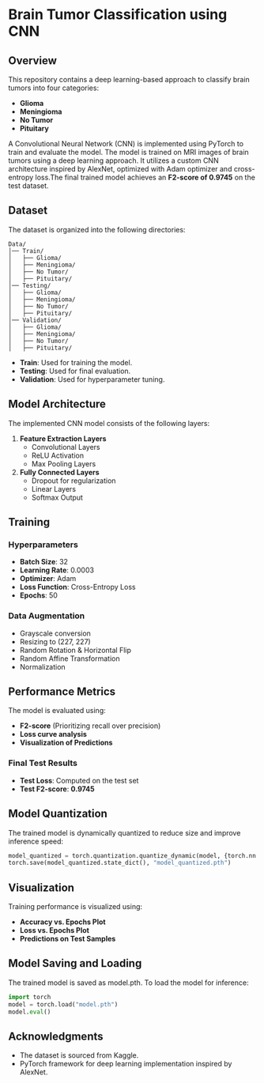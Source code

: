 # Brain Tumor Classification using CNN

## Overview

This repository contains a deep learning-based approach to classify brain tumors into four categories:

- **Glioma**
- **Meningioma**
- **No Tumor**
- **Pituitary**

A Convolutional Neural Network (CNN) is implemented using PyTorch to train and evaluate the model. The model is trained on MRI images of brain tumors using a deep learning approach. It utilizes a custom CNN architecture inspired by AlexNet, optimized with Adam optimizer and cross-entropy loss.The final trained model achieves an **F2-score of 0.9745** on the test dataset.

## Dataset

The dataset is organized into the following directories:

```
Data/
│── Train/
│   ├── Glioma/
│   ├── Meningioma/
│   ├── No Tumor/
│   ├── Pituitary/
│── Testing/
│   ├── Glioma/
│   ├── Meningioma/
│   ├── No Tumor/
│   ├── Pituitary/
│── Validation/
│   ├── Glioma/
│   ├── Meningioma/
│   ├── No Tumor/
│   ├── Pituitary/
```

- **Train**: Used for training the model.
- **Testing**: Used for final evaluation.
- **Validation**: Used for hyperparameter tuning.

## Model Architecture

The implemented CNN model consists of the following layers:

1. **Feature Extraction Layers**
   - Convolutional Layers
   - ReLU Activation
   - Max Pooling Layers
2. **Fully Connected Layers**
   - Dropout for regularization
   - Linear Layers
   - Softmax Output

## Training

### Hyperparameters

- **Batch Size**: 32
- **Learning Rate**: 0.0003
- **Optimizer**: Adam
- **Loss Function**: Cross-Entropy Loss
- **Epochs**: 50

### Data Augmentation

- Grayscale conversion
- Resizing to (227, 227)
- Random Rotation & Horizontal Flip
- Random Affine Transformation
- Normalization

## Performance Metrics

The model is evaluated using:

- **F2-score** (Prioritizing recall over precision)
- **Loss curve analysis**
- **Visualization of Predictions**

### Final Test Results

- **Test Loss**: Computed on the test set
- **Test F2-score**: **0.9745**

## Model Quantization

The trained model is dynamically quantized to reduce size and improve inference speed:

```python
model_quantized = torch.quantization.quantize_dynamic(model, {torch.nn.Linear}, dtype=torch.qint8)
torch.save(model_quantized.state_dict(), "model_quantized.pth")
```

## Visualization

Training performance is visualized using:

- **Accuracy vs. Epochs Plot**
- **Loss vs. Epochs Plot**
- **Predictions on Test Samples**

## Model Saving and Loading
The trained model is saved as model.pth. To load the model for inference:

```python
import torch
model = torch.load("model.pth")
model.eval()
```


## Acknowledgments

- The dataset is sourced from Kaggle.
- PyTorch framework for deep learning implementation inspired by AlexNet.